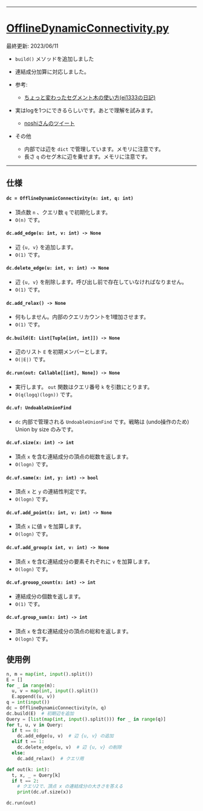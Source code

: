 _____

# [OfflineDynamicConnectivity.py](https://github.com/titanium-22/Library_py/blob/main/DataStructures/DynamicConnectivity/OfflineDynamicConnectivity.py)

最終更新: 2023/06/11
- `build()` メソッドを追加しました
- 連結成分加算に対応しました。

- 参考:
  - [ちょっと変わったセグメント木の使い方(ei1333の日記)](https://ei1333.hateblo.jp/entry/2017/12/14/000000)

- 実はlogを1つにできるらしいです。あとで理解を試みます。
  - [noshiさんのツイート](https://twitter.com/noshi91/status/1420179696965197824)

- その他
  - 内部では辺を `dict` で管理しています。メモリに注意です。
  - 長さ `q` のセグ木に辺を乗せます。メモリに注意です。

_____

## 仕様

#### `dc = OfflineDynamicConnectivity(n: int, q: int)`
- 頂点数 `n` 、クエリ数 `q` で初期化します。
- `O(n)` です。

#### `dc.add_edge(u: int, v: int) -> None`
- 辺 `{u, v}` を追加します。
- `O(1)` です。

#### `dc.delete_edge(u: int, v: int) -> None`
- 辺 `{u, v}` を削除します。呼び出し前で存在していなければなりません。
- `O(1)` です。

#### `dc.add_relax() -> None`
- 何もしません。内部のクエリカウントを1増加させます。
- `O(1)` です。

#### `dc.build(E: List[Tuple[int, int]]) -> None`
- 辺のリスト `E` を初期メンバーとします。
- `O(|E|)` です。

#### `dc.run(out: Callable[[int], None]) -> None`
- 実行します。 `out` 関数はクエリ番号 `k` を引数にとります。
- `O(q(logq)(logn))` です。

#### `dc.uf: UndoableUnionFind`
- `dc` 内部で管理される `UndoableUnionFind` です。戦略は (undo操作のため) Union by size のみです。

#### `dc.uf.size(x: int) -> int`
- 頂点 `x` を含む連結成分の頂点の総数を返します。
- `O(logn)` です。

#### `dc.uf.same(x: int, y: int) -> bool`
- 頂点 `x` と `y` の連結性判定です。
- `O(logn)` です。

#### `dc.uf.add_point(x: int, v: int) -> None`
- 頂点 `x` に値 `v` を加算します。
- `O(logn)` です。

#### `dc.uf.add_group(x int, v: int) -> None`
- 頂点 `x` を含む連結成分の要素それぞれに `v` を加算します。
- `O(logn)` です。

#### `dc.uf.grouop_count(x: int) -> int`
- 連結成分の個数を返します。
- `O(1)` です。

#### `dc.uf.group_sum(x: int) -> int`
- 頂点 `x` を含む連結成分の頂点の総和を返します。
- `O(logn)` です。

## 使用例

```python
n, m = map(int, input().split())
E = []
for _ in range(m):
  u, v = map(int, input().split())
  E.append((u, v))
q = int(input())
dc = OfflineDynamicConnectivity(n, q)
dc.build(E)  # 初期辺を追加
Query = [list(map(int, input().split())) for _ in range(q)]
for t, u, v in Query:
  if t == 0:
    dc.add_edge(u, v)  # 辺 {u, v} の追加
  elif t == 1:
    dc.delete_edge(u, v)  # 辺 {u, v} の削除
  else:
    dc.add_relax()  # クエリ用

def out(k: int):
  t, x, _ = Query[k]
  if t == 2:
    # クエリ2で、頂点 x の連結成分の大きさを答える
    print(dc.uf.size(x))

dc.run(out)
```
